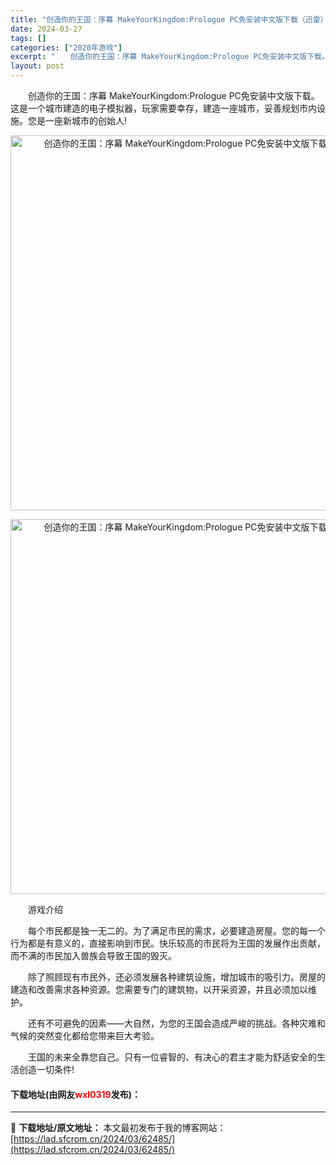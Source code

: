 ```yaml
---
title: "创造你的王国：序幕 MakeYourKingdom:Prologue PC免安装中文版下载（迅雷）"
date: 2024-03-27
tags: []
categories: ["2020年游戏"]
excerpt: "　　创造你的王国：序幕 MakeYourKingdom:Prologue PC免安装中文版下载。这是一个城市建造的电子模拟器，玩家需要幸存，建造一座城市，妥善规划市内设施。您是一座新城市的创始人! 　　游戏介绍 　　每个市民都是独一无二的。为了满足市民的需求，必要建造房屋。您的每一个行为都是有意义的&hellip;"
layout: post
---
```


 <p>　　创造你的王国：序幕 MakeYourKingdom:Prologue PC免安装中文版下载。这是一个城市建造的电子模拟器，玩家需要幸存，建造一座城市，妥善规划市内设施。您是一座新城市的创始人!</p> <p align="center"><img align="" border="0" src="https://lad.sfcrom.cn/wp-content/uploads/2024/03/20240327_66043d91cacda.jpg" width="600" alt="创造你的王国：序幕 MakeYourKingdom:Prologue PC免安装中文版下载（迅雷）" /></p> <p align="center"><img align="" border="0" src="https://lad.sfcrom.cn/wp-content/uploads/2024/03/20240327_66043d9242d88.jpg" width="600" alt="创造你的王国：序幕 MakeYourKingdom:Prologue PC免安装中文版下载（迅雷）" /></p> <p>　　游戏介绍</p> <p>　　每个市民都是独一无二的。为了满足市民的需求，必要建造房屋。您的每一个行为都是有意义的，直接影响到市民。快乐较高的市民将为王国的发展作出贡献，而不满的市民加入兽族会导致王国的毁灭。</p> <p>　　除了照顾现有市民外，还必须发展各种建筑设施，增加城市的吸引力。房屋的建造和改善需求各种资源。您需要专门的建筑物，以开采资源，并且必须加以维护。</p> <p>　　还有不可避免的因素&mdash;&mdash;大自然，为您的王国会造成严峻的挑战。各种灾难和气候的突然变化都给您带来巨大考验。</p> <p>　　王国的未来全靠您自己。只有一位睿智的、有决心的君主才能为舒适安全的生活创造一切条件!</p> <p><h4>下载地址(由网友<font color="red">wxl0319</font>发布)：</h4></p> 

---
📖 **下载地址/原文地址：** 本文最初发布于我的博客网站：[https://lad.sfcrom.cn/2024/03/62485/](https://lad.sfcrom.cn/2024/03/62485/)
